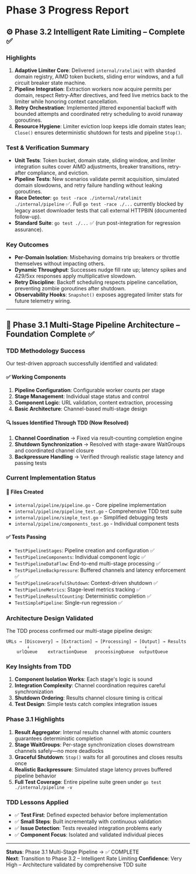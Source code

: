 # Phase 3 Progress Report

## ⚙️ Phase 3.2 Intelligent Rate Limiting – Complete ✅

### Highlights

1. **Adaptive Limiter Core**: Delivered `internal/ratelimit` with sharded domain registry, AIMD token buckets, sliding error windows, and a full circuit breaker state machine.
2. **Pipeline Integration**: Extraction workers now acquire permits per domain, respect Retry-After directives, and feed live metrics back to the limiter while honoring context cancellation.
3. **Retry Orchestration**: Implemented jittered exponential backoff with bounded attempts and coordinated retry scheduling to avoid runaway goroutines.
4. **Resource Hygiene**: Limiter eviction loop keeps idle domain states lean; `Close()` ensures deterministic shutdown for tests and pipeline `Stop()`.

### Test & Verification Summary

- **Unit Tests**: Token bucket, domain state, sliding window, and limiter integration suites cover AIMD adjustments, breaker transitions, retry-after compliance, and eviction.
- **Pipeline Tests**: New scenarios validate permit acquisition, simulated domain slowdowns, and retry failure handling without leaking goroutines.
- **Race Detector**: `go test -race ./internal/ratelimit ./internal/pipeline` ✅. Full `go test -race ./...` currently blocked by legacy asset downloader tests that call external HTTPBIN (documented follow-up).
- **Standard Suite**: `go test ./...` ✅ (run post-integration for regression assurance).

### Key Outcomes

- **Per-Domain Isolation**: Misbehaving domains trip breakers or throttle themselves without impacting others.
- **Dynamic Throughput**: Successes nudge fill rate up; latency spikes and 429/5xx responses apply multiplicative slowdown.
- **Retry Discipline**: Backoff scheduling respects pipeline cancellation, preventing zombie goroutines after shutdown.
- **Observability Hooks**: `Snapshot()` exposes aggregated limiter stats for future telemetry wiring.

---

## 🎯 Phase 3.1 Multi-Stage Pipeline Architecture – Foundation Complete ✅

### TDD Methodology Success

Our test-driven approach successfully identified and validated:

#### ✅ Working Components

1. **Pipeline Configuration**: Configurable worker counts per stage
2. **Stage Management**: Individual stage status and control
3. **Component Logic**: URL validation, content extraction, processing
4. **Basic Architecture**: Channel-based multi-stage design

#### 🔍 Issues Identified Through TDD (Now Resolved)

1. **Channel Coordination** → Fixed via result-counting completion engine
2. **Shutdown Synchronization** → Resolved with stage-aware WaitGroups and coordinated channel closure
3. **Backpressure Handling** → Verified through realistic stage latency and passing tests

### Current Implementation Status

#### 📁 Files Created

- `internal/pipeline/pipeline.go` - Core pipeline implementation
- `internal/pipeline/pipeline_test.go` - Comprehensive TDD test suite
- `internal/pipeline/simple_test.go` - Simplified debugging tests
- `internal/pipeline/components_test.go` - Individual component tests

#### ✅ Tests Passing

- `TestPipelineStages`: Pipeline creation and configuration ✅
- `TestPipelineComponents`: Individual component logic ✅
- `TestPipelineDataFlow`: End-to-end multi-stage processing ✅
- `TestPipelineBackpressure`: Buffered channels and latency enforcement ✅
- `TestPipelineGracefulShutdown`: Context-driven shutdown ✅
- `TestPipelineMetrics`: Stage-level metrics tracking ✅
- `TestPipelineResultCounting`: Deterministic completion ✅
- `TestSimplePipeline`: Single-run regression ✅

### Architecture Design Validated

The TDD process confirmed our multi-stage pipeline design:

```
URLs → [Discovery] → [Extraction] → [Processing] → [Output] → Results
        ↓               ↓              ↓             ↓
    urlQueue    extractionQueue   processingQueue  outputQueue
```

### Key Insights from TDD

1. **Component Isolation Works**: Each stage's logic is sound
2. **Integration Complexity**: Channel coordination requires careful synchronization
3. **Shutdown Ordering**: Results channel closure timing is critical
4. **Test Design**: Simple tests catch complex integration issues

### Phase 3.1 Highlights

1. **Result Aggregator**: Internal results channel with atomic counters guarantees deterministic completion
2. **Stage WaitGroups**: Per-stage synchronization closes downstream channels safely—no more deadlocks
3. **Graceful Shutdown**: `Stop()` waits for all goroutines and closes results once
4. **Realistic Backpressure**: Simulated stage latency proves buffered pipeline behavior
5. **Full Test Coverage**: Entire pipeline suite green under `go test ./internal/pipeline -v`

### TDD Lessons Applied

- ✅ **Test First**: Defined expected behavior before implementation
- ✅ **Small Steps**: Built incrementally with continuous validation
- ✅ **Issue Detection**: Tests revealed integration problems early
- ✅ **Component Focus**: Isolated and validated individual pieces

---

**Status**: Phase 3.1 Multi-Stage Pipeline → ✅ COMPLETE  
**Next**: Transition to Phase 3.2 – Intelligent Rate Limiting
**Confidence**: Very High – Architecture validated by comprehensive TDD suite
